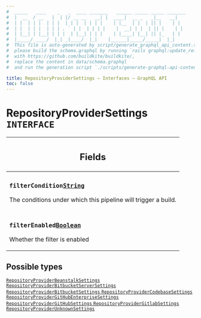 ```yaml
---
#  _____   ____    _   _  ____ _______   ______ _____ _____ _______
#  |  __  / __   |  | |/ __ __   __| |  ____|  __ _   _|__   __|
#  | |  | | |  | | |  | | |  | | | |    | |__  | |  | || |    | |
#  | |  | | |  | | | . ` | |  | | | |    |  __| | |  | || |    | |
#  | |__| | |__| | | |  | |__| | | |    | |____| |__| || |_   | |
#  |_____/ ____/  |_| _|____/  |_|    |______|_____/_____|  |_|
#  This file is auto-generated by script/generate_graphql_api_content.sh,
#  please build the schema.graphql by running `rails graphql:update_reference_schema`
#  with https://github.com/buildkite/buildkite/,
#  replace the content in data/schema.graphql
#  and run the generation script `./scripts/generate-graphql-api-content.sh`.

title: RepositoryProviderSettings – Interfaces – GraphQL API
toc: false
---
```

<!-- vale off -->
<h1 class="has-pills">
  RepositoryProviderSettings
  <span data-algolia-exclude><span class="pill pill--interface pill--normal-case pill--large"><code>INTERFACE</code></span></span>
</h1>
<!-- vale on -->




<table class="responsive-table responsive-table--single-column-rows">
  <thead>
    <th>
      <h2 data-algolia-exclude>Fields</h2>
    </th>
  </thead>
  <tbody>
    <tr><td><h3 class="is-small has-pills"><code>filterCondition</code><a href="/docs/apis/graphql/schemas/scalar/string" class="pill pill--scalar pill--normal-case pill--medium" title="Go to SCALAR String"><code>String</code></a></h3><p>The conditions under which this pipeline will trigger a build.</p></td></tr><tr><td><h3 class="is-small has-pills"><code>filterEnabled</code><a href="/docs/apis/graphql/schemas/scalar/boolean" class="pill pill--scalar pill--normal-case pill--medium" title="Go to SCALAR Boolean"><code>Boolean</code></a></h3><p>Whether the filter is enabled</p></td></tr>
  </tbody>
</table>






<h2 data-algolia-exclude>Possible types</h2>
<div><a href="/docs/apis/graphql/schemas/object/repositoryproviderbeanstalksettings" class="pill pill--object pill--normal-case pill--large" title="Go to OBJECT RepositoryProviderBeanstalkSettings">
  <code>RepositoryProviderBeanstalkSettings</code>
</a>
<a href="/docs/apis/graphql/schemas/object/repositoryproviderbitbucketserversettings" class="pill pill--object pill--normal-case pill--large" title="Go to OBJECT RepositoryProviderBitbucketServerSettings">
  <code>RepositoryProviderBitbucketServerSettings</code>
</a>
<a href="/docs/apis/graphql/schemas/object/repositoryproviderbitbucketsettings" class="pill pill--object pill--normal-case pill--large" title="Go to OBJECT RepositoryProviderBitbucketSettings">
  <code>RepositoryProviderBitbucketSettings</code>
</a>
<a href="/docs/apis/graphql/schemas/object/repositoryprovidercodebasesettings" class="pill pill--object pill--normal-case pill--large" title="Go to OBJECT RepositoryProviderCodebaseSettings">
  <code>RepositoryProviderCodebaseSettings</code>
</a>
<a href="/docs/apis/graphql/schemas/object/repositoryprovidergithubenterprisesettings" class="pill pill--object pill--normal-case pill--large" title="Go to OBJECT RepositoryProviderGitHubEnterpriseSettings">
  <code>RepositoryProviderGitHubEnterpriseSettings</code>
</a>
<a href="/docs/apis/graphql/schemas/object/repositoryprovidergithubsettings" class="pill pill--object pill--normal-case pill--large" title="Go to OBJECT RepositoryProviderGitHubSettings">
  <code>RepositoryProviderGitHubSettings</code>
</a>
<a href="/docs/apis/graphql/schemas/object/repositoryprovidergitlabsettings" class="pill pill--object pill--normal-case pill--large" title="Go to OBJECT RepositoryProviderGitlabSettings">
  <code>RepositoryProviderGitlabSettings</code>
</a>
<a href="/docs/apis/graphql/schemas/object/repositoryproviderunknownsettings" class="pill pill--object pill--normal-case pill--large" title="Go to OBJECT RepositoryProviderUnknownSettings">
  <code>RepositoryProviderUnknownSettings</code>
</a>
</div>
